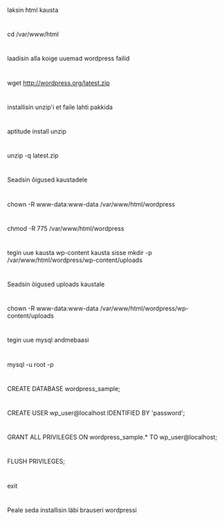 laksin html kausta 
#
cd /var/www/html
#
laadisin alla koige uuemad wordpress failid
#
wget http://wordpress.org/latest.zip
#
installisin unzip'i et faile lahti pakkida
#
aptitude install unzip
#
unzip -q latest.zip
#
Seadsin õigused kaustadele
#
chown -R www-data:www-data /var/www/html/wordpress
#
chmod -R 775 /var/www/html/wordpress
#
tegin uue kausta wp-content kausta sisse
mkdir -p /var/www/html/wordpress/wp-content/uploads
#
Seadsin õigused uploads kaustale
#
chown -R www-data:www-data /var/www/html/wordpress/wp-content/uploads
#
#
tegin uue mysql andmebaasi
#
mysql -u root -p
#
CREATE DATABASE wordpress_sample;
#
CREATE USER wp_user@localhost IDENTIFIED BY 'password';
#
GRANT ALL PRIVILEGES ON wordpress_sample.* TO wp_user@localhost;
#
FLUSH PRIVILEGES;
#
exit
#
Peale seda installisin läbi brauseri wordpressi
